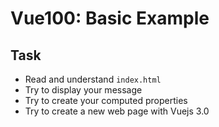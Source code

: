 # Vue100: Basic Example

## Task

- Read and understand `index.html`
- Try to display your message
- Try to create your computed properties
- Try to create a new web page with Vuejs 3.0
